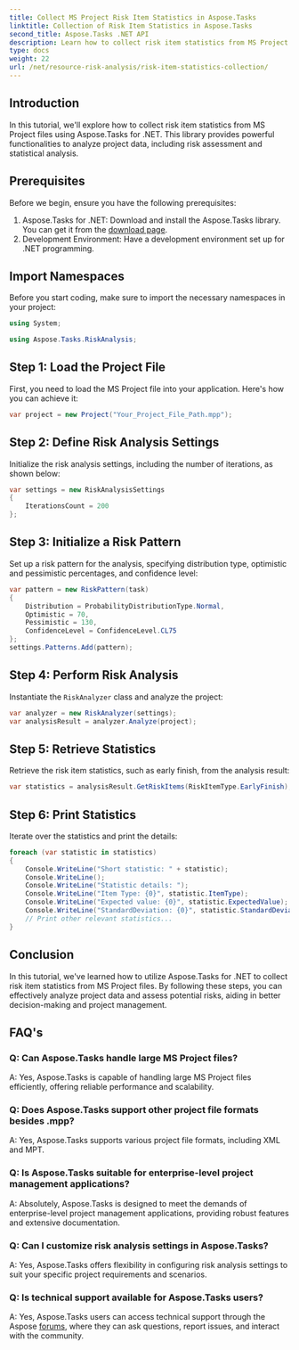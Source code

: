 ```yaml
---
title: Collect MS Project Risk Item Statistics in Aspose.Tasks
linktitle: Collection of Risk Item Statistics in Aspose.Tasks
second_title: Aspose.Tasks .NET API
description: Learn how to collect risk item statistics from MS Project files using Aspose.Tasks for .NET. Enhance your project management capabilities.
type: docs
weight: 22
url: /net/resource-risk-analysis/risk-item-statistics-collection/
---
```

## Introduction
In this tutorial, we'll explore how to collect risk item statistics from MS Project files using Aspose.Tasks for .NET. This library provides powerful functionalities to analyze project data, including risk assessment and statistical analysis.
## Prerequisites
Before we begin, ensure you have the following prerequisites:
1. Aspose.Tasks for .NET: Download and install the Aspose.Tasks library. You can get it from the [download page](https://releases.aspose.com/tasks/net/).
2. Development Environment: Have a development environment set up for .NET programming.

## Import Namespaces
Before you start coding, make sure to import the necessary namespaces in your project:
```csharp
using System;

using Aspose.Tasks.RiskAnalysis;

```
## Step 1: Load the Project File
First, you need to load the MS Project file into your application. Here's how you can achieve it:
```csharp
var project = new Project("Your_Project_File_Path.mpp");
```
## Step 2: Define Risk Analysis Settings
Initialize the risk analysis settings, including the number of iterations, as shown below:
```csharp
var settings = new RiskAnalysisSettings
{
    IterationsCount = 200
};
```
## Step 3: Initialize a Risk Pattern
Set up a risk pattern for the analysis, specifying distribution type, optimistic and pessimistic percentages, and confidence level:
```csharp
var pattern = new RiskPattern(task)
{
    Distribution = ProbabilityDistributionType.Normal,
    Optimistic = 70,
    Pessimistic = 130,
    ConfidenceLevel = ConfidenceLevel.CL75
};
settings.Patterns.Add(pattern);
```
## Step 4: Perform Risk Analysis
Instantiate the `RiskAnalyzer` class and analyze the project:
```csharp
var analyzer = new RiskAnalyzer(settings);
var analysisResult = analyzer.Analyze(project);
```
## Step 5: Retrieve Statistics
Retrieve the risk item statistics, such as early finish, from the analysis result:
```csharp
var statistics = analysisResult.GetRiskItems(RiskItemType.EarlyFinish);
```
## Step 6: Print Statistics
Iterate over the statistics and print the details:
```csharp
foreach (var statistic in statistics)
{
    Console.WriteLine("Short statistic: " + statistic);
    Console.WriteLine();
    Console.WriteLine("Statistic details: ");
    Console.WriteLine("Item Type: {0}", statistic.ItemType);
    Console.WriteLine("Expected value: {0}", statistic.ExpectedValue);
    Console.WriteLine("StandardDeviation: {0}", statistic.StandardDeviation);
    // Print other relevant statistics...
}
```

## Conclusion
In this tutorial, we've learned how to utilize Aspose.Tasks for .NET to collect risk item statistics from MS Project files. By following these steps, you can effectively analyze project data and assess potential risks, aiding in better decision-making and project management.

## FAQ's
### Q: Can Aspose.Tasks handle large MS Project files?
A: Yes, Aspose.Tasks is capable of handling large MS Project files efficiently, offering reliable performance and scalability.
### Q: Does Aspose.Tasks support other project file formats besides .mpp?
A: Yes, Aspose.Tasks supports various project file formats, including XML and MPT.
### Q: Is Aspose.Tasks suitable for enterprise-level project management applications?
A: Absolutely, Aspose.Tasks is designed to meet the demands of enterprise-level project management applications, providing robust features and extensive documentation.
### Q: Can I customize risk analysis settings in Aspose.Tasks?
A: Yes, Aspose.Tasks offers flexibility in configuring risk analysis settings to suit your specific project requirements and scenarios.
### Q: Is technical support available for Aspose.Tasks users?
A: Yes, Aspose.Tasks users can access technical support through the Aspose [forums](https://forum.aspose.com/c/tasks/15), where they can ask questions, report issues, and interact with the community.

